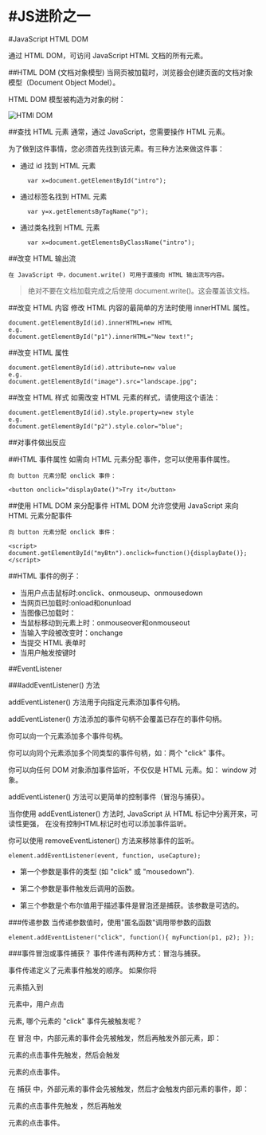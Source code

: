 #JS进阶之一
===
#JavaScript HTML DOM

通过 HTML DOM，可访问 JavaScript HTML 文档的所有元素。

##HTML DOM (文档对象模型)
当网页被加载时，浏览器会创建页面的文档对象模型（Document Object Model）。

HTML DOM 模型被构造为对象的树：

![HTMl DOM](https://raw.githubusercontent.com/zhuwei05/blog/master/Res/js-html-dom-tree.gif)

##查找 HTML 元素
通常，通过 JavaScript，您需要操作 HTML 元素。

为了做到这件事情，您必须首先找到该元素。有三种方法来做这件事：

* 通过 id 找到 HTML 元素

		var x=document.getElementById("intro");

* 通过标签名找到 HTML 元素

		var y=x.getElementsByTagName("p");

* 通过类名找到 HTML 元素

		var x=document.getElementsByClassName("intro");
		
##改变 HTML 输出流

	在 JavaScript 中，document.write() 可用于直接向 HTML 输出流写内容。

> 绝对不要在文档加载完成之后使用 document.write()。这会覆盖该文档。

##改变 HTML 内容
修改 HTML 内容的最简单的方法时使用 innerHTML 属性。

	document.getElementById(id).innerHTML=new HTML
	e.g.
	document.getElementById("p1").innerHTML="New text!";
	
##改变 HTML 属性
	
	document.getElementById(id).attribute=new value
	e.g.
	document.getElementById("image").src="landscape.jpg";
	
	
##改变 HTML 样式
如需改变 HTML 元素的样式，请使用这个语法：

	document.getElementById(id).style.property=new style
	e.g.
	document.getElementById("p2").style.color="blue";
		
##对事件做出反应

##HTML 事件属性
如需向 HTML 元素分配 事件，您可以使用事件属性。

	向 button 元素分配 onclick 事件：

	<button onclick="displayDate()">Try it</button>

##使用 HTML DOM 来分配事件
HTML DOM 允许您使用 JavaScript 来向 HTML 元素分配事件

	向 button 元素分配 onclick 事件：

	<script>
	document.getElementById("myBtn").onclick=function(){displayDate()};
	</script>		
	
##HTML 事件的例子：

* 当用户点击鼠标时:onclick、onmouseup、onmousedown
* 当网页已加载时:onload和onunload
* 当图像已加载时：
* 当鼠标移动到元素上时：onmouseover和onmouseout
* 当输入字段被改变时：onchange
* 当提交 HTML 表单时
* 当用户触发按键时

##EventListener

###addEventListener() 方法

addEventListener() 方法用于向指定元素添加事件句柄。

addEventListener() 方法添加的事件句柄不会覆盖已存在的事件句柄。

你可以向一个元素添加多个事件句柄。

你可以向同个元素添加多个同类型的事件句柄，如：两个 "click" 事件。

你可以向任何 DOM 对象添加事件监听，不仅仅是 HTML 元素。如： window 对象。

addEventListener() 方法可以更简单的控制事件（冒泡与捕获）。

当你使用 addEventListener() 方法时, JavaScript 从 HTML 标记中分离开来，可读性更强， 在没有控制HTML标记时也可以添加事件监听。

你可以使用 removeEventListener() 方法来移除事件的监听。

	element.addEventListener(event, function, useCapture);

* 第一个参数是事件的类型 (如 "click" 或 "mousedown").

* 第二个参数是事件触发后调用的函数。

* 第三个参数是个布尔值用于描述事件是冒泡还是捕获。该参数是可选的。

###传递参数
当传递参数值时，使用"匿名函数"调用带参数的函数

	element.addEventListener("click", function(){ myFunction(p1, p2); });

###事件冒泡或事件捕获？
事件传递有两种方式：冒泡与捕获。

事件传递定义了元素事件触发的顺序。 如果你将 <p> 元素插入到 <div> 元素中，用户点击 <p> 元素, 哪个元素的 "click" 事件先被触发呢？

在 冒泡 中，内部元素的事件会先被触发，然后再触发外部元素，即： <p> 元素的点击事件先触发，然后会触发 <div> 元素的点击事件。

在 捕获 中，外部元素的事件会先被触发，然后才会触发内部元素的事件，即： <div> 元素的点击事件先触发 ，然后再触发 <p> 元素的点击事件。


















	